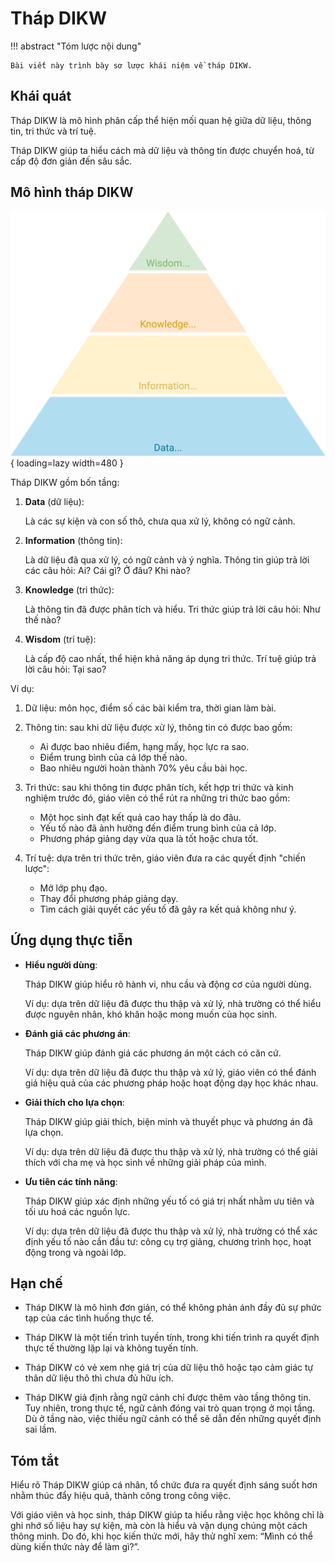 # Tháp DIKW

!!! abstract "Tóm lược nội dung"

    Bài viết này trình bày sơ lược khái niệm về tháp DIKW.

## Khái quát

Tháp DIKW là mô hình phân cấp thể hiện mối quan hệ giữa dữ liệu, thông tin, tri thức và trí tuệ. 

Tháp DIKW giúp ta hiểu cách mà dữ liệu và thông tin được chuyển hoá, từ cấp độ đơn giản đến sâu sắc.

## Mô hình tháp DIKW

![Tháp DIKW](./images/dikw-pyramid.svg){ loading=lazy width=480 }

Tháp DIKW gồm bốn tầng:

1.  **Data** (dữ liệu):

	Là các sự kiện và con số thô, chưa qua xử lý, không có ngữ cảnh.

2.  **Information** (thông tin):

	Là dữ liệu đã qua xử lý, có ngữ cảnh và ý nghĩa. Thông tin giúp trả lời các câu hỏi: Ai? Cái gì? Ở đâu? Khi nào?

3.  **Knowledge** (tri thức):

	Là thông tin đã được phân tích và hiểu. Tri thức giúp trả lời câu hỏi: Như thế nào?

4.  **Wisdom** (trí tuệ):

	Là cấp độ cao nhất, thể hiện khả năng áp dụng tri thức. Trí tuệ giúp trả lời câu hỏi: Tại sao?

Ví dụ:

1. Dữ liệu: môn học, điểm số các bài kiểm tra, thời gian làm bài. 

2. Thông tin: sau khi dữ liệu được xử lý, thông tin có được bao gồm:
	- Ai được bao nhiêu điểm, hạng mấy, học lực ra sao.
	- Điểm trung bình của cả lớp thế nào.
	- Bao nhiêu người hoàn thành 70% yêu cầu bài học.

3. Tri thức: sau khi thông tin được phân tích, kết hợp tri thức và kinh nghiệm trước đó, giáo viên có thể rút ra những tri thức bao gồm:
	- Một học sinh đạt kết quả cao hay thấp là do đâu.
	- Yếu tố nào đã ảnh hưởng đến điểm trung bình của cả lớp.
	- Phương pháp giảng dạy vừa qua là tốt hoặc chưa tốt.

4. Trí tuệ: dựa trên tri thức trên, giáo viên đưa ra các quyết định "chiến lược":

	- Mở lớp phụ đạo.
	- Thay đổi phương pháp giảng dạy.
	- Tìm cách giải quyết các yếu tố đã gây ra kết quả không như ý.

## Ứng dụng thực tiễn

-   **Hiểu người dùng**:

	Tháp DIKW giúp hiểu rõ hành vi, nhu cầu và động cơ của người dùng.

	Ví dụ: dựa trên dữ liệu đã được thu thập và xử lý, nhà trường có thể hiểu được nguyên nhân, khó khăn hoặc mong muốn của học sinh.
	
-   **Đánh giá các phương án**: 

	Tháp DIKW giúp đánh giá các phương án một cách có căn cứ.
	
	Ví dụ: dựa trên dữ liệu đã được thu thập và xử lý, giáo viên có thể đánh giá hiệu quả của các phương pháp hoặc hoạt động dạy học khác nhau.

-   **Giải thích cho lựa chọn**:

	Tháp DIKW giúp giải thích, biện minh và thuyết phục và phương án đã lựa chọn.

	Ví dụ: dựa trên dữ liệu đã được thu thập và xử lý, nhà trường có thể giải thích với cha mẹ và học sinh về những giải pháp của mình.

-   **Ưu tiên các tính năng**:

	Tháp DIKW giúp xác định những yếu tố có giá trị nhất nhằm ưu tiên và tối ưu hoá các nguồn lực.

	Ví dụ: dựa trên dữ liệu đã được thu thập và xử lý, nhà trường có thể xác định yếu tố nào cần đầu tư: công cụ trợ giảng, chương trình học, hoạt động trong và ngoài lớp.

## Hạn chế

- Tháp DIKW là mô hình đơn giản, có thể không phản ánh đầy đủ sự phức tạp của các tình huống thực tế.

- Tháp DIKW là một tiến trình tuyến tính, trong khi tiến trình ra quyết định thực tế thường lặp lại và không tuyến tính.

-  Tháp DIKW có vẻ xem nhẹ giá trị của dữ liệu thô hoặc tạo cảm giác  tự thân dữ liệu thô thì chưa đủ hữu ích.

- Tháp DIKW giả định rằng ngữ cảnh chỉ được thêm vào tầng thông tin. Tuy nhiên, trong thực tế, ngữ cảnh đóng vai trò quan trọng ở mọi tầng. Dù ở tầng nào, việc thiếu ngữ cảnh có thể sẽ dẫn đến những quyết định sai lầm.

## Tóm tắt

Hiểu rõ Tháp DIKW giúp cá nhân, tổ chức đưa ra quyết định sáng suốt hơn nhằm thúc đẩy hiệu quả, thành công trong công việc.

Với giáo viên và học sinh, tháp DIKW giúp ta hiểu rằng việc học không chỉ là ghi nhớ số liệu hay sự kiện, mà còn là hiểu và vận dụng chúng một cách thông minh. Do đó, khi học kiến thức mới, hãy thử nghĩ xem: “Mình có thể dùng kiến thức này để làm gì?”.